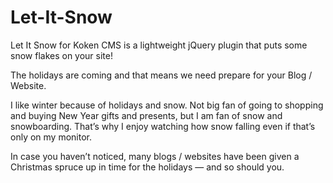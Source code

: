 # Let-It-Snow
Let It Snow for Koken CMS is a lightweight jQuery plugin that puts some snow flakes on your site!

The holidays are coming and that means we need prepare for your Blog / Website.

I like winter because of holidays and snow. Not big fan of going to shopping and buying New Year gifts and presents, but I am fan of snow and snowboarding. That’s why I enjoy watching how snow falling even if that’s only on my monitor.

In case you haven’t noticed, many blogs / websites have been given a Christmas spruce up in time for the holidays — and so should you.
